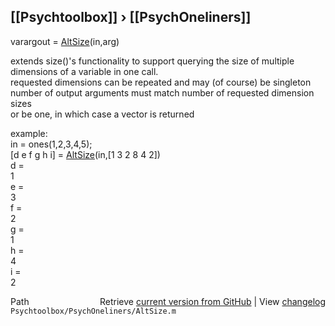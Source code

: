 ## [[Psychtoolbox]] &#8250; [[PsychOneliners]]

varargout = [AltSize](AltSize)(in,arg)  
  
extends size()'s functionality to support querying the size of multiple  
dimensions of a variable in one call.  
requested dimensions can be repeated and may (of course) be singleton  
number of output arguments must match number of requested dimension sizes  
or be one, in which case a vector is returned  
  
example:  
    in = ones(1,2,3,4,5);  
    [d e f g h i] = [AltSize](AltSize)(in,[1 3 2 8 4 2])  
    d =  
         1  
    e =  
         3  
    f =  
         2  
    g =  
         1  
    h =  
         4  
    i =  
         2  




<div class="code_header" style="text-align:right;">
  <span style="float:left;">Path&nbsp;&nbsp;</span> <span class="counter">Retrieve <a href=
  "https://raw.github.com/Psychtoolbox-3/Psychtoolbox-3/beta/Psychtoolbox/PsychOneliners/AltSize.m">current version from GitHub</a> | View <a href=
  "https://github.com/Psychtoolbox-3/Psychtoolbox-3/commits/beta/Psychtoolbox/PsychOneliners/AltSize.m">changelog</a></span>
</div>
<div class="code">
  <code>Psychtoolbox/PsychOneliners/AltSize.m</code>
</div>

